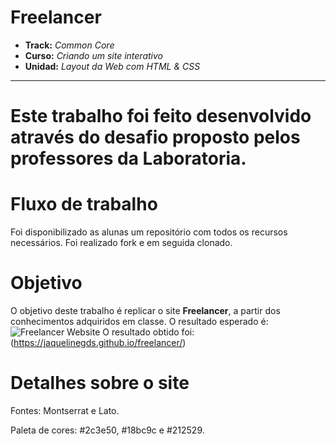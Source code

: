 # Freelancer

* **Track:** _Common Core_
* **Curso:** _Criando um site interativo_
* **Unidad:** _Layout da Web com HTML & CSS_

***
# Este trabalho foi feito desenvolvido através do desafio proposto pelos professores da Laboratoria.

# Fluxo de trabalho
Foi disponibilizado as alunas um repositório com todos os recursos necessários. Foi realizado fork e em seguida clonado. 

# Objetivo
O objetivo deste trabalho é replicar o site  **Freelancer**, a partir dos conhecimentos adquiridos em classe. O resultado esperado é:
![Freelancer Website](docs/fullpage.png)
O resultado obtido foi:
(https://jaquelinegds.github.io/freelancer/)

# Detalhes sobre o site

Fontes: Montserrat e Lato.

Paleta de cores: #2c3e50, #18bc9c e #212529.

